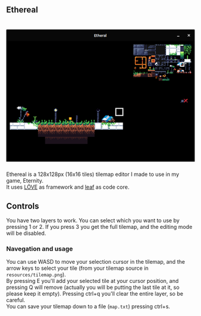 ## Ethereal

# <img src="src.png">

Ethereal is a 128x128px (16x16 tiles) tilemap editor I made to use in my game, Eternity.<br/>
It uses [LÖVE](https://github.com/love2d/love) as framework and [leaf](https://github.com/mateusmds/leaf) as code core.<br/>

## Controls
You have two layers to work. You can select which you want to use by pressing 1 or 2. If you press 3 you get the full tilemap, and the editing mode will be disabled.<br/>

### Navegation and usage
You can use WASD to move your selection cursor in the tilemap, and the arrow keys to select your tile (from your tilemap source in `resources/tilemap.png`).<br/>
By pressing E you'll add your selected tile at your cursor position, and pressing Q will remove (actually you will be putting the last tile at it, so please keep it empty). Pressing ctrl+q you'll clear the entire layer, so be careful.<br/>
You can save your tilemap down to a file (`map.txt`) pressing ctrl+s.
